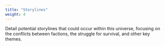 ```yaml
---
title: "Storylines"
weight: 4
---
```

Detail potential storylines that could occur within this universe, focusing on the conflicts between factions, the struggle for survival, and other key themes.

